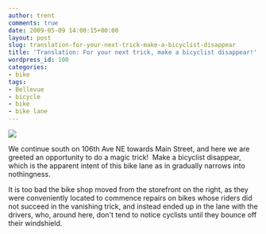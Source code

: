 ```yaml
---
author: trent
comments: true
date: 2009-05-09 14:00:15+00:00
layout: post
slug: translation-for-your-next-trick-make-a-bicyclist-disappear
title: 'Translation: For your next trick, make a bicyclist disappear!'
wordpress_id: 100
categories:
- bike
tags:
- Bellevue
- bicycle
- bike
- bike lane
---
```


[![](http://veganmilitia.org/b/wp-content/uploads/2008/11/dscn0983-300x224.jpg)](http://veganmilitia.org/b/wp-content/uploads/2008/11/dscn0983.jpg)



We continue south on 106th Ave NE towards Main Street, and here we are greeted an opportunity to do a magic trick!  Make a bicyclist disappear, which is the apparent intent of this bike lane as in gradually narrows into nothingness.

It is too bad the bike shop moved from the storefront on the right, as they were conveniently located to commence repairs on bikes whose riders did not succeed in the vanishing trick, and instead ended up in the lane with the drivers, who, around here, don't tend to notice cyclists until they bounce off their windshield.
